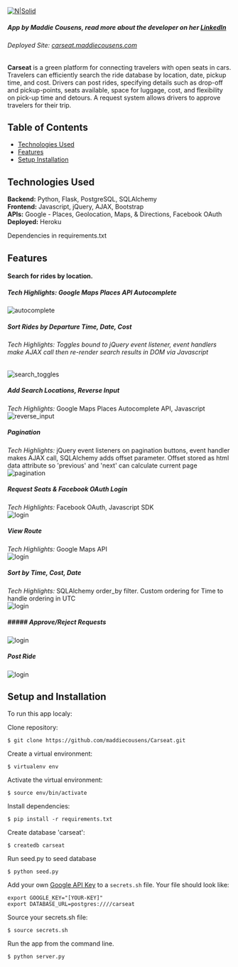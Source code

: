 [![N|Solid](https://i.imgsafe.org/ce014708f3.png)](http://carseat.maddiecousens.com/)

##### App by **Maddie Cousens**, read more about the developer on her [LinkedIn]<br>
###### Deployed Site: [carseat.maddiecousens.com]<br>

**Carseat** is a green platform for connecting travelers with open seats in cars. Travelers can efficiently search the ride database by location, date, pickup time, and cost. Drivers can post rides, specifying details such as drop-off and pickup-points, seats available, space for luggage, cost, and flexibility on pick-up time and detours. A request system allows drivers to approve travelers for their trip.

## Table of Contents
* [Technologies Used](#techused)
* [Features](#features)
* [Setup Installation](#setup)

## <a name="techused"></a>Technologies Used
__Backend:__ Python, Flask, PostgreSQL, SQLAlchemy<br>
__Frontend:__ Javascript, jQuery, AJAX, Bootstrap<br>
__APIs:__ Google - Places, Geolocation, Maps, & Directions, Facebook OAuth<br>
__Deployed:__ Heroku<br>

Dependencies in requirements.txt

## <a name="features"></a>Features
#### Search for rides by location.<br>
##### *Tech Highlights:* Google Maps Places API Autocomplete<br>
![autocomplete](/static/img/_readme/autocomplete.gif)

##### Sort Rides by Departure Time, Date, Cost<br>
###### *Tech Highlights:* Toggles bound to jQuery event listener, event handlers make AJAX call then re-render search results in DOM via Javascript<br>
![search_toggles](/static/img/_readme/search_toggles.gif)

##### Add Search Locations, Reverse Input<br>
*Tech Highlights:* Google Maps Places Autocomplete API, Javascript<br>
![reverse_input](/static/img/_readme/reverse_input.gif)

##### Pagination
*Tech Highlights:* jQuery event listeners on pagination buttons, event handler makes AJAX call, SQLAlchemy adds offset parameter. Offset stored as html data attribute so 'previous' and 'next' can calculate current page<br>
![pagination](/static/img/_readme/pagination.png)

##### Request Seats & Facebook OAuth Login
*Tech Highlights:* Facebook OAuth, Javascript SDK<br>
![login](/static/img/_readme/login.gif)

##### View Route
*Tech Highlights:* Google Maps API<br>
![login](/static/img/_readme/view_route.gif)

##### Sort by Time, Cost, Date
*Tech Highlights:* SQLAlchemy order_by filter. Custom ordering for Time to handle ordering in UTC<br>
![login](/static/img/_readme/sort_by.gif)

##### ##### Approve/Reject Requests
![login](/static/img/_readme/approve_reject.gif)

##### Post Ride
![login](/static/img/_readme/post_ride.png)

## <a name="setup"></a>Setup and Installation

To run this app localy:

Clone repository:
```
$ git clone https://github.com/maddiecousens/Carseat.git
```
Create a virtual environment:
```
$ virtualenv env
```
Activate the virtual environment:
```
$ source env/bin/activate
```
Install dependencies:
```
$ pip install -r requirements.txt
```
Create database 'carseat':
```
$ createdb carseat
```
Run seed.py to seed database
```
$ python seed.py
```
Add your own [Google API Key](https://developers.google.com/maps/documentation/javascript/get-api-key) to a `secrets.sh` file. Your file should look like:
```
export GOOGLE_KEY="[YOUR-KEY]"
export DATABASE_URL=postgres:////carseat
```
Source your secrets.sh file:
```
$ source secrets.sh
```
Run the app from the command line.
```
$ python server.py
```




   [LinkedIn]: https://www.linkedin.com/in/maddiecousens
   [carseat.maddiecousens.com]: http://carseat.maddiecousens.com/
   
